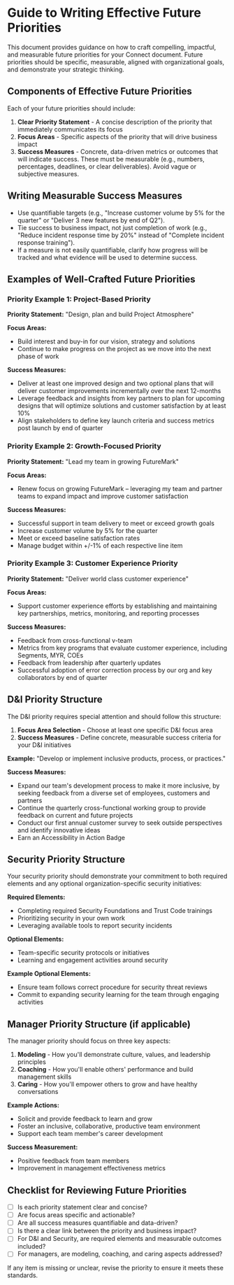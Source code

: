 # Guide to Writing Effective Future Priorities

This document provides guidance on how to craft compelling, impactful, and measurable future priorities for your Connect document. Future priorities should be specific, measurable, aligned with organizational goals, and demonstrate your strategic thinking.

## Components of Effective Future Priorities

Each of your future priorities should include:

1. **Clear Priority Statement** - A concise description of the priority that immediately communicates its focus
2. **Focus Areas** - Specific aspects of the priority that will drive business impact
3. **Success Measures** - Concrete, data-driven metrics or outcomes that will indicate success. These must be measurable (e.g., numbers, percentages, deadlines, or clear deliverables). Avoid vague or subjective measures.

## Writing Measurable Success Measures
- Use quantifiable targets (e.g., "Increase customer volume by 5% for the quarter" or "Deliver 3 new features by end of Q2").
- Tie success to business impact, not just completion of work (e.g., "Reduce incident response time by 20%" instead of "Complete incident response training").
- If a measure is not easily quantifiable, clarify how progress will be tracked and what evidence will be used to determine success.

## Examples of Well-Crafted Future Priorities

### Priority Example 1: Project-Based Priority

**Priority Statement:**
"Design, plan and build Project Atmosphere"

**Focus Areas:**
- Build interest and buy-in for our vision, strategy and solutions
- Continue to make progress on the project as we move into the next phase of work

**Success Measures:**
- Deliver at least one improved design and two optional plans that will deliver customer improvements incrementally over the next 12-months
- Leverage feedback and insights from key partners to plan for upcoming designs that will optimize solutions and customer satisfaction by at least 10%
- Align stakeholders to define key launch criteria and success metrics post launch by end of quarter

### Priority Example 2: Growth-Focused Priority

**Priority Statement:**
"Lead my team in growing FutureMark"

**Focus Areas:**
- Renew focus on growing FutureMark – leveraging my team and partner teams to expand impact and improve customer satisfaction

**Success Measures:**
- Successful support in team delivery to meet or exceed growth goals
- Increase customer volume by 5% for the quarter
- Meet or exceed baseline satisfaction rates
- Manage budget within +/-1% of each respective line item

### Priority Example 3: Customer Experience Priority

**Priority Statement:**
"Deliver world class customer experience"

**Focus Areas:**
- Support customer experience efforts by establishing and maintaining key partnerships, metrics, monitoring, and reporting processes

**Success Measures:**
- Feedback from cross-functional v-team
- Metrics from key programs that evaluate customer experience, including Segments, MYR, COEs
- Feedback from leadership after quarterly updates
- Successful adoption of error correction process by our org and key collaborators by end of quarter

## D&I Priority Structure

The D&I priority requires special attention and should follow this structure:

1. **Focus Area Selection** - Choose at least one specific D&I focus area
2. **Success Measures** - Define concrete, measurable success criteria for your D&I initiatives

**Example:**
"Develop or implement inclusive products, process, or practices."

**Success Measures:**
- Expand our team's development process to make it more inclusive, by seeking feedback from a diverse set of employees, customers and partners
- Continue the quarterly cross-functional working group to provide feedback on current and future projects
- Conduct our first annual customer survey to seek outside perspectives and identify innovative ideas
- Earn an Accessibility in Action Badge

## Security Priority Structure

Your security priority should demonstrate your commitment to both required elements and any optional organization-specific security initiatives:

**Required Elements:**
- Completing required Security Foundations and Trust Code trainings
- Prioritizing security in your own work
- Leveraging available tools to report security incidents

**Optional Elements:**
- Team-specific security protocols or initiatives
- Learning and engagement activities around security

**Example Optional Elements:**
- Ensure team follows correct procedure for security threat reviews
- Commit to expanding security learning for the team through engaging activities

## Manager Priority Structure (if applicable)

The manager priority should focus on three key aspects:

1. **Modeling** - How you'll demonstrate culture, values, and leadership principles
2. **Coaching** - How you'll enable others' performance and build management skills
3. **Caring** - How you'll empower others to grow and have healthy conversations

**Example Actions:**
- Solicit and provide feedback to learn and grow
- Foster an inclusive, collaborative, productive team environment
- Support each team member's career development

**Success Measurement:**
- Positive feedback from team members
- Improvement in management effectiveness metrics

## Checklist for Reviewing Future Priorities
- [ ] Is each priority statement clear and concise?
- [ ] Are focus areas specific and actionable?
- [ ] Are all success measures quantifiable and data-driven?
- [ ] Is there a clear link between the priority and business impact?
- [ ] For D&I and Security, are required elements and measurable outcomes included?
- [ ] For managers, are modeling, coaching, and caring aspects addressed?

If any item is missing or unclear, revise the priority to ensure it meets these standards.
